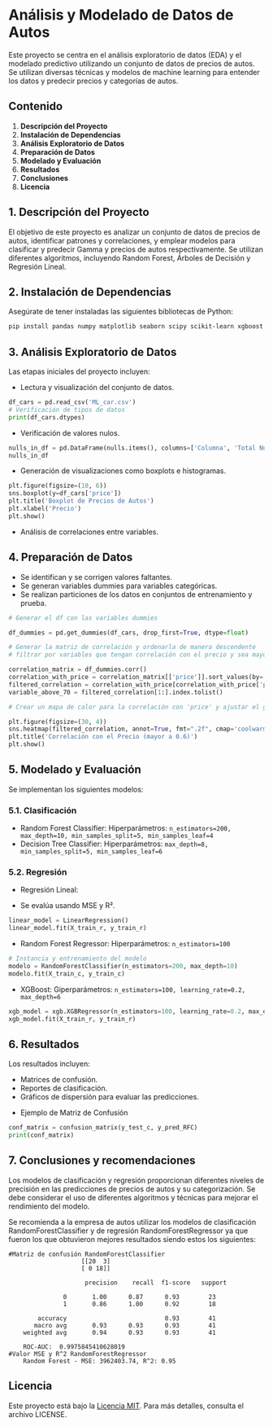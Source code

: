 # Análisis y Modelado de Datos de Autos

Este proyecto se centra en el análisis exploratorio de datos (EDA) y el modelado predictivo utilizando un conjunto de datos de precios de autos. Se utilizan diversas técnicas y modelos de machine learning para entender los datos y predecir precios y categorías de autos.

## Contenido

1. **Descripción del Proyecto**
2. **Instalación de Dependencias**
3. **Análisis Exploratorio de Datos**
4. **Preparación de Datos**
5. **Modelado y Evaluación**
6. **Resultados**
7. **Conclusiones**
8. **Licencia**

## 1. Descripción del Proyecto

El objetivo de este proyecto es analizar un conjunto de datos de precios de autos, identificar patrones y correlaciones, y emplear modelos para clasificar y predecir Gamma y precios de autos respectivamente. Se utilizan diferentes algoritmos, incluyendo Random Forest, Árboles de Decisión y Regresión Lineal.

## 2. Instalación de Dependencias

Asegúrate de tener instaladas las siguientes bibliotecas de Python:

```bash
pip install pandas numpy matplotlib seaborn scipy scikit-learn xgboost
```
## 3. Análisis Exploratorio de Datos
Las etapas iniciales del proyecto incluyen:

* Lectura y visualización del conjunto de datos.
```python
df_cars = pd.read_csv('ML_car.csv')
# Verificación de tipos de datos
print(df_cars.dtypes)
```
* Verificación de valores nulos.
```python
nulls_in_df = pd.DataFrame(nulls.items(), columns=['Columna', 'Total Nulos'])
nulls_in_df
```
* Generación de visualizaciones como boxplots e histogramas.
```python
plt.figure(figsize=(10, 6))
sns.boxplot(y=df_cars['price'])
plt.title('Boxplot de Precios de Autos')
plt.xlabel('Precio')
plt.show()
```
* Análisis de correlaciones entre variables.
## 4. Preparación de Datos
* Se identifican y se corrigen valores faltantes.
* Se generan variables dummies para variables categóricas.
* Se realizan particiones de los datos en conjuntos de entrenamiento y prueba.
```python
# Generar el df con las variables dummies

df_dummies = pd.get_dummies(df_cars, drop_first=True, dtype=float)

# Generar la matriz de correlación y ordenarla de manera descendente 
# filtrar por variables que tengan correlación con el precio y sea mayor al 70%

correlation_matrix = df_dummies.corr()
correlation_with_price = correlation_matrix[['price']].sort_values(by='price', ascending=False)
filtered_correlation = correlation_with_price[correlation_with_price['price'].abs() > 0.7]
variable_above_70 = filtered_correlation[1:].index.tolist()

# Crear un mapa de calor para la correlación con 'price' y ajustar el grosor de la barra de color

plt.figure(figsize=(30, 4))
sns.heatmap(filtered_correlation, annot=True, fmt=".2f", cmap='coolwarm', square=True, linewidths=0.5, cbar_kws={'shrink': 0.5}, vmin=0.3, vmax=1)  # Ajustar el tamaño de la barra de color
plt.title('Correlación con el Precio (mayor a 0.6)')
plt.show()
```
## 5. Modelado y Evaluación
Se implementan los siguientes modelos:

### 5.1. Clasificación
* Random Forest Classifier:
Hiperparámetros: `n_estimators=200, max_depth=10, min_samples_split=5, min_samples_leaf=4`
* Decision Tree Classifier:
Hiperparámetros: `max_depth=8, min_samples_split=5, min_samples_leaf=6`
### 5.2. Regresión
* Regresión Lineal:
- Se evalúa usando MSE y R².
```python
linear_model = LinearRegression()
linear_model.fit(X_train_r, y_train_r)
```
* Random Forest Regressor:
Hiperparámetros: `n_estimators=100`
```python
# Instancia y entrenamiento del modelo
modelo = RandomForestClassifier(n_estimators=200, max_depth=10)
modelo.fit(X_train_c, y_train_c)
```
* XGBoost:
Giperparámetros: `n_estimators=100, learning_rate=0.2, max_depth=6`
```python
xgb_model = xgb.XGBRegressor(n_estimators=100, learning_rate=0.2, max_depth=6, random_state = 42)
xgb_model.fit(X_train_r, y_train_r)
```
## 6. Resultados
Los resultados incluyen:

* Matrices de confusión.
* Reportes de clasificación.
* Gráficos de dispersión para evaluar las predicciones.
- Ejemplo de Matriz de Confusión
```python
conf_matrix = confusion_matrix(y_test_c, y_pred_RFC)
print(conf_matrix)
```
## 7. Conclusiones y recomendaciones
Los modelos de clasificación y regresión proporcionan diferentes niveles de precisión en las predicciones de precios de autos y su categorización. Se debe considerar el uso de diferentes algoritmos y técnicas para mejorar el rendimiento del modelo.

Se recomienda a la empresa de autos utilizar los modelos de clasificación RandomForestClassifier y de regresión RandomForestRegressor ya que fueron los que obtuvieron mejores resultados siendo estos los siguientes:

    #Matriz de confusión RandomForestClassifier
                        [[20  3]
                        [ 0 18]]

                         precision    recall  f1-score   support

                   0       1.00      0.87      0.93        23
                   1       0.86      1.00      0.92        18

            accuracy                           0.93        41
           macro avg       0.93      0.93      0.93        41
        weighted avg       0.94      0.93      0.93        41

        ROC-AUC:  0.9975845410628019
    #Valor MSE y R^2 RandomForestRegressor
        Random Forest - MSE: 3962403.74, R^2: 0.95

## Licencia
Este proyecto está bajo la [Licencia MIT](LICENSE). Para más detalles, consulta el archivo LICENSE.


